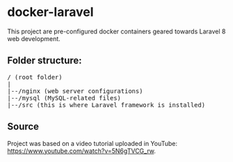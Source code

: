 # docker-laravel

This project are pre-configured docker containers geared towards Laravel 8 web development.

## Folder structure:
<pre>
/ (root folder)
|
|--/nginx (web server configurations)
|--/mysql (MySQL-related files)
|--/src (this is where Laravel framework is installed)
</pre>

## Source
Project was based on a video tutorial uploaded in YouTube: https://www.youtube.com/watch?v=5N6gTVCG_rw.


